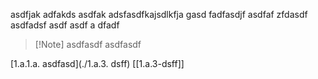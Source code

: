 asdfjak
adfakds
asdfak
adsfasdfkajsdlkfja gasd
fadfasdjf
asdfaf
zfdasdf
asdfadsf
asdf
asdf
a
dfadf

>[!Note] asdfasdf 
>asdfasdf

[1.a.1.a. asdfasd](./1.a.3. dsff) 
[[1.a.3-dsff]] 